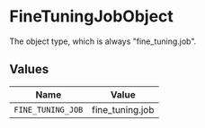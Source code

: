 # FineTuningJobObject

The object type, which is always "fine_tuning.job".


## Values

| Name              | Value             |
| ----------------- | ----------------- |
| `FINE_TUNING_JOB` | fine_tuning.job   |